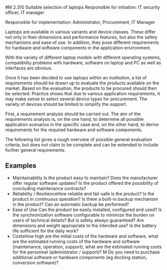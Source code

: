 #M 2.310 Suitable selection of laptops
Responsible for initiation: IT security officer, IT manager

Responsible for implementation: Administrator, Procurement, IT Manager

Laptops are available in various variants and device classes. These differ not only in their dimensions and performance features, but also the safety mechanisms and ease of use. In addition, they pose different requirements for hardware and software components in the application environment.

With the variety of different laptop models with different operating systems, compatibility problems with hardware, software on laptop and PC as well as interfaces are obvious.

Once it has been decided to use laptops within an institution, a list of requirements should be drawn up to evaluate the products available on the market. Based on the evaluation, the products to be procured should then be selected. Practice shows that due to various application requirements, it may make sense to select several device types for procurement. The variety of devices should be limited to simplify the support.

First, a requirement analysis should be carried out. The aim of the requirements analysis is, on the one hand, to determine all possible application scenarios in the specific case and, on the other hand, to derive requirements for the required hardware and software components.

The following list gives a rough overview of possible general evaluation criteria, but does not claim to be complete and can be extended to include further general requirements.



## Examples 
* Maintainability Is the product easy to maintain? Does the manufacturer offer regular software updates? Is the product offered the possibility of concluding maintenance contracts?
* Reliability / ResilienceHow reliable and fail-safe is the product? Is the product in continuous operation? Is there a built-in backup mechanism in the product? Can an automatic backup be performed?
* Ease of Use Can the product be easily installed, configured and used? Is the synchronization software configurable to minimize the burden on users of technical details? But is safety always guaranteed? Are dimensions and weight appropriate to the intended use? Is the battery life sufficient for the daily work?
* CostsHow high are the initial costs of the hardware and software, what are the estimated running costs of the hardware and software (maintenance, operation, support), what are the estimated running costs for the personnel (administrator / support)? M Do you need to purchase additional software or hardware components (eg docking station, conversion software)?




